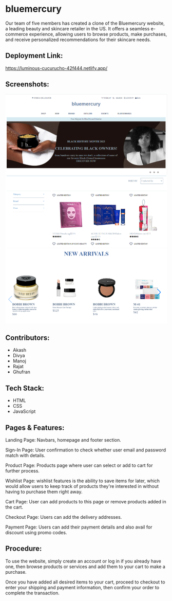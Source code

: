 
# bluemercury


Our team of five members has created a clone of the Bluemercury website, a leading beauty and skincare retailer in the US. It offers a seamless e-commerce experience, allowing users to browse products, make purchases, and receive personalized recommendations for their skincare needs.











## Deployment Link:

https://luminous-cucurucho-42f444.netlify.app/

## Screenshots:

![sdfsdf](111.PNG)
![](333.PNG)
![](2222.PNG)





## Contributors:

- Akash
- Divya
- Manoj
- Rajat
- Ghufran

## Tech Stack:

- HTML
- CSS
- JavaScript

## Pages & Features:

Landing Page: Navbars, homepage and footer section.

Sign-In Page: User confirmation to check whether user email and password match with details.

Product Page: Products page where user can select or add to cart for further process.

 Wishlist Page: wishlist features is the ability to save items for later, which would allow users to keep track of products they're interested in without having to purchase them right away.

Cart Page: User can add products to this page or remove products added in the cart.

Checkout Page: Users can add the delivery addresses.

Payment Page: Users can add their payment details and also avail for discount using promo codes.




## Procedure:

To use the website, simply create an account or log in if you already have one, then browse products or services and add them to your cart to make a purchase.

Once you have added all desired items to your cart, proceed to checkout to enter your shipping and payment information, then confirm your order to complete the transaction.

